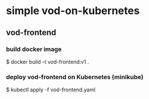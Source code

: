 # simple vod-on-kubernetes
## vod-frontend

### build docker image
$ docker build -t vod-frontend:v1 .

### deploy vod-frontend on Kubernetes (minikube)
$ kubectl apply -f vod-frontend.yaml
